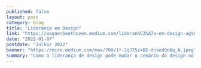 ```yaml
---
published: false
layout: post
category: blog
title: "Liderança em Design"
link: "https://wagnerbeethoven.medium.com/lideran%C3%A7a-em-design-ag%C3%AAncia-sum%C3%B4-1f0b33f1c24e"
date: "2022-01-07"
postdate: "Julho/ 2022"
banner: "https://miro.medium.com/max/700/1*-2qJT5zxBE-dnsedQnOq_A.jpeg"
summary: "Como a liderança de design pode mudar o cenário do design no momento de fragilidade, virando o jogo e trazendo o Design para o centro das decisões"
---
```

